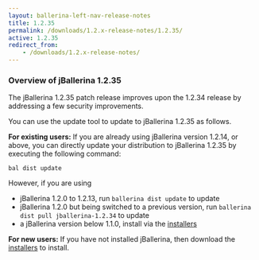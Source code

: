 ```yaml
---
layout: ballerina-left-nav-release-notes
title: 1.2.35
permalink: /downloads/1.2.x-release-notes/1.2.35/
active: 1.2.35
redirect_from:
    - /downloads/1.2.x-release-notes/
---
```


### Overview of jBallerina 1.2.35

The jBallerina 1.2.35 patch release improves upon the 1.2.34 release by addressing a few security improvements.

You can use the update tool to update to jBallerina 1.2.35 as follows.

**For existing users:**
If you are already using jBallerina version 1.2.14, or above, you can directly update your distribution to jBallerina 1.2.35 by executing the following command:

```
bal dist update
```

However, if you are using

- jBallerina 1.2.0 to 1.2.13, run `ballerina dist update` to update
- jBallerina 1.2.0 but being switched to a previous version, run `ballerina dist pull jballerina-1.2.34` to update
- a jBallerina version below 1.1.0, install via the [installers](https://ballerina.io/downloads/)

**For new users:**
If you have not installed jBallerina, then download the [installers](https://ballerina.io/downloads/) to install.

<style>.cGitButtonContainer, .cBallerinaTocContainer {display:none;}</style>
